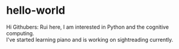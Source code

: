 # hello-world

Hi Githubers:
Rui here, I am interested in Python and the cognitive computing.  
I've started learning piano and is working on sightreading currently.
